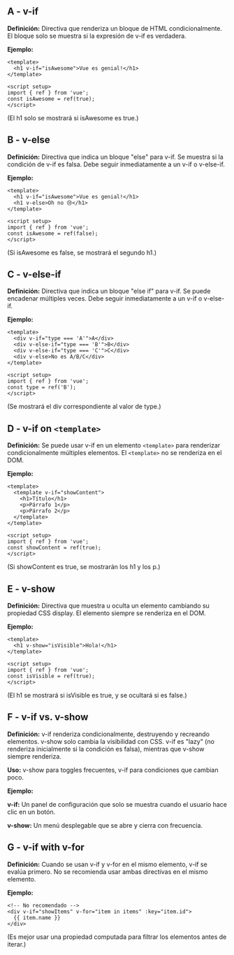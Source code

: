 ## A - v-if

**Definición:** Directiva que renderiza un bloque de HTML condicionalmente. El bloque solo se muestra si la expresión de v-if es verdadera.

**Ejemplo:**

```Vue
<template>
  <h1 v-if="isAwesome">Vue es genial!</h1>
</template>

<script setup>
import { ref } from 'vue';
const isAwesome = ref(true);
</script>
```

(El h1 solo se mostrará si isAwesome es true.)

## B - v-else

**Definición:** Directiva que indica un bloque "else" para v-if. Se muestra si la condición de v-if es falsa. Debe seguir inmediatamente a un v-if o v-else-if.

**Ejemplo:**

```Vue
<template>
  <h1 v-if="isAwesome">Vue es genial!</h1>
  <h1 v-else>Oh no 😢</h1>
</template>

<script setup>
import { ref } from 'vue';
const isAwesome = ref(false);
</script>
```

(Si isAwesome es false, se mostrará el segundo h1.)

## C - v-else-if

**Definición:** Directiva que indica un bloque "else if" para v-if. Se puede encadenar múltiples veces. Debe seguir inmediatamente a un v-if o v-else-if.

**Ejemplo:**

```Vue
<template>
  <div v-if="type === 'A'">A</div>
  <div v-else-if="type === 'B'">B</div>
  <div v-else-if="type === 'C'">C</div>
  <div v-else>No es A/B/C</div>
</template>

<script setup>
import { ref } from 'vue';
const type = ref('B');
</script>
```

(Se mostrará el div correspondiente al valor de type.)

## D - v-if on `<template>`

**Definición:** Se puede usar v-if en un elemento `<template>` para renderizar condicionalmente múltiples elementos. El `<template>` no se renderiza en el DOM.

**Ejemplo:**

```Vue
<template>
  <template v-if="showContent">
    <h1>Título</h1>
    <p>Párrafo 1</p>
    <p>Párrafo 2</p>
  </template>
</template>

<script setup>
import { ref } from 'vue';
const showContent = ref(true);
</script>
```

(Si showContent es true, se mostrarán los h1 y los p.)

## E - v-show

**Definición:** Directiva que muestra u oculta un elemento cambiando su propiedad CSS display. El elemento siempre se renderiza en el DOM.

**Ejemplo:**

```Vue
<template>
  <h1 v-show="isVisible">Hola!</h1>
</template>

<script setup>
import { ref } from 'vue';
const isVisible = ref(true);
</script>
```

(El h1 se mostrará si isVisible es true, y se ocultará si es false.)

## F - v-if vs. v-show

**Definición:** v-if renderiza condicionalmente, destruyendo y recreando elementos. v-show solo cambia la visibilidad con CSS. v-if es "lazy" (no renderiza inicialmente si la condición es falsa), mientras que v-show siempre renderiza.

**Uso:** v-show para toggles frecuentes, v-if para condiciones que cambian poco.

**Ejemplo:**

**v-if:** Un panel de configuración que solo se muestra cuando el usuario hace clic en un botón.

**v-show:** Un menú desplegable que se abre y cierra con frecuencia.

## G - v-if with v-for

**Definición:** Cuando se usan v-if y v-for en el mismo elemento, v-if se evalúa primero. No se recomienda usar ambas directivas en el mismo elemento.

**Ejemplo:**

```Vue
<!-- No recomendado -->
<div v-if="showItems" v-for="item in items" :key="item.id">
  {{ item.name }}
</div>
```

(Es mejor usar una propiedad computada para filtrar los elementos antes de iterar.)
